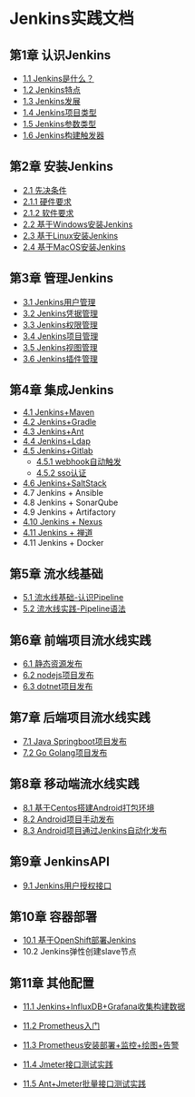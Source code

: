 # Jenkins实践文档

## 第1章 认识Jenkins

- [1.1  Jenkins是什么？](chapter/第一章-认识Jenkins.md)
- [1.2  Jenkins特点](chapter/第一章-认识Jenkins.md)
- [1.3  Jenkins发展](chapter/第一章-认识Jenkins.md)
- [1.4  Jenkins项目类型](chapter/第一章-认识Jenkins.md)
- [1.5  Jenkins参数类型](chapter/第一章-认识Jenkins.md)
- [1.6  Jenkins构建触发器](chapter/第一章-认识Jenkins.md)

## 第2章 安装Jenkins

- [2.1  先决条件](chapter/第二章-安装Jenkins.md)
 -  [2.1.1 硬件要求](chapter/第二章-安装Jenkins.md)
 -  [2.1.2 软件要求](chapter/第二章-安装Jenkins.md)
- [2.2  基于Windows安装Jenkins](chapter/第二章-安装Jenkins.md)
- [2.3  基于Linux安装Jenkins](chapter/第二章-安装Jenkins.md)
- [2.4  基于MacOS安装Jenkins](chapter/第二章-安装Jenkins.md)

## 第3章 管理Jenkins
- [3.1  Jenkins用户管理](chapter/第三章-管理Jenkins(一).md)
- [3.2  Jenkins凭据管理](chapter/第三章-管理Jenkins(一).md)
- [3.3  Jenkins权限管理](chapter/第三章-管理Jenkins(一).md)
- [3.4  Jenkins项目管理](chapter/第四章-管理Jenkins(二).md)
- [3.5  Jenkins视图管理](chapter/第四章-管理Jenkins(二).md)
- [3.6  Jenkins插件管理](chapter/第四章-管理Jenkins(二).md)

## 第4章 集成Jenkins
- [4.1  Jenkins+Maven](chapter/第五章-集成Jenkins(一).md)
- [4.2  Jenkins+Gradle](chapter/第五章-集成Jenkins(一).md)
- [4.3  Jenkins+Ant](chapter/第五章-集成Jenkins(一).md)
- [4.4  Jenkins+Ldap](chapter/第六章-集成Jenkins(二).md)
- [4.5  Jenkins+Gitlab](chapter/第七章-集成Jenkins(三).md)
   - [ 4.5.1 webhook自动触发](chapter/第七章-集成Jenkins(三).md)
   -  [4.5.2 sso认证](chapter/第七章-集成Jenkins(三).md)
- [4.6 Jenkins+SaltStack](chapter/第八章-集成Jenkins(四).md)
- 4.7 Jenkins + Ansible
- 4.8 Jenkins + SonarQube
- 4.9 Jenkins + Artifactory
- [4.10 Jenkins + Nexus](chapter/Jenkins-nexus.md)
- [4.11 Jenkins + 禅道](chapter/Jenkins-zbox.md)
- 4.11 Jenkins + Docker

## 第5章 流水线基础

- [5.1 流水线基础-认识Pipeline](chapter/第九章-流水线实践(一).md)
- [5.2 流水线实践-Pipeline语法](chapter/第十章-流水线实践(二).md)


## 第6章 前端项目流水线实践
- [6.1 静态资源发布](chapter/第十一章-流水线实践(三).md)
- [6.2 nodejs项目发布](chapter/第十二章-流水线实践(四).md)
- [6.3 dotnet项目发布](chapter/dotnet项目流水线.md)

## 第7章 后端项目流水线实践
 - [7.1 Java Springboot项目发布](chapter/springboot项目流水线.md)
 - [7.2 Go Golang项目发布](chapter/Golang项目流水线.md)
 
## 第8章 移动端流水线实践
 -  [8.1 基于Centos搭建Android打包环境](chapter/android/Android打包环境.md)
 -  [8.2 Android项目手动发布](chapter/android/Android发布(手动).md)
 -  [8.3 Android项目通过Jenkins自动化发布](chapter/android/AndroidJenkins发布流水线.md)

## 第9章 JenkinsAPI
 - [9.1 Jenkins用户授权接口](chapter/Jenkins脚本自动授权.md)

## 第10章 容器部署
 - [10.1 基于OpenShift部署Jenkins](chapter/Jenkins-in-Openshift.md)
 - 10.2 Jenkins弹性创建slave节点
 
 
 ## 第11章 其他配置
 - [ 11.1 Jenkins+InfluxDB+Grafana收集构建数据 ](chapter/Jenkins+InfluxDB+Grafana收集构建数据.md)

 - [ 11.2 Prometheus入门 ](chapter/Prometheus入门.md)
 - [ 11.3 Prometheus安装部署+监控+绘图+告警](chapter/Prometheus安装部署+监控+绘图+告警.md)
 - [ 11.4 Jmeter接口测试实践 ](chapter/ant+jmeter/Jmeter接口测试.md)
 - [ 11.5 Ant+Jmeter批量接口测试实践 ](chapter/jmeter01/AntJmeter接口测试.md)
